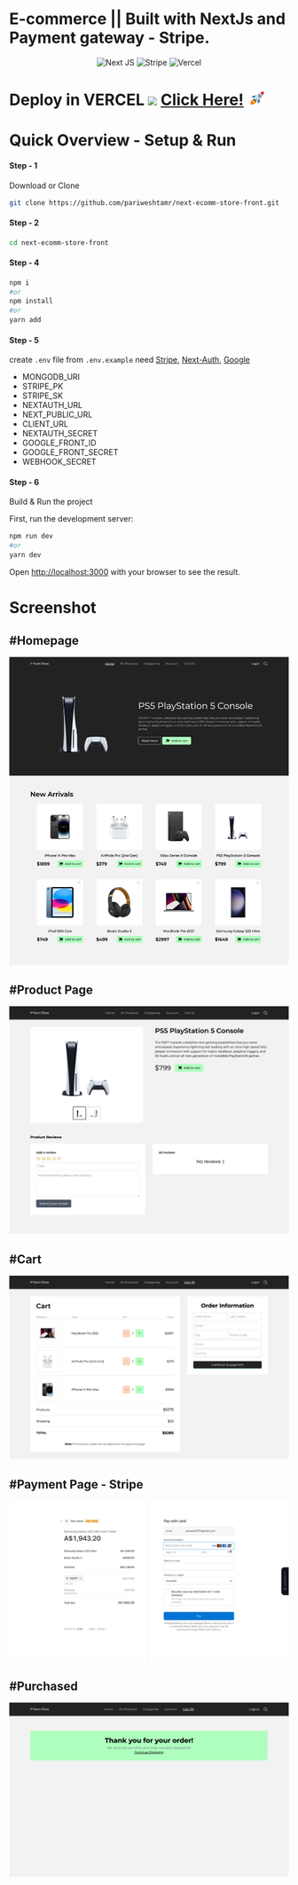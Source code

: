 # E-commerce || Built with NextJs and Payment gateway - Stripe.

<div align="center">
  
  ![Next JS](https://img.shields.io/badge/Next-black?style=for-the-badge&logo=next.js&logoColor=white)&nbsp;![Stripe](https://img.shields.io/badge/Stripe-626CD9?style=for-the-badge&logo=Stripe&logoColor=white)&nbsp;![Vercel](https://img.shields.io/badge/Vercel-000000?style=for-the-badge&logo=vercel&logoColor=white)

</div>

# Deploy in **VERCEL** ![](https://img.shields.io/badge/Build-Passed-brightgreen) <a href="https://next-ecomm-store-front.vercel.app/" target="_blank" target="_blank" title="E-commerce shop" >Click Here!</a> <img src="readme_asset/rocket-joypixels.gif" width="auto" height="30">

# Quick Overview - Setup & Run

#### Step - 1

Download or Clone

```sh
git clone https://github.com/pariweshtamr/next-ecomm-store-front.git
```

#### Step - 2

```bash
cd next-ecomm-store-front
```

#### Step - 4

```bash
npm i
#or
npm install
#or
yarn add
```

#### Step - 5

create `.env` file from `.env.example` need [Stripe](https://stripe.com/), [Next-Auth](<[https://www.sanity.io/](https://next-auth.js.org/)>), [Google](https://console.cloud.google.com/)

- MONGODB_URI
- STRIPE_PK
- STRIPE_SK
- NEXTAUTH_URL
- NEXT_PUBLIC_URL
- CLIENT_URL
- NEXTAUTH_SECRET
- GOOGLE_FRONT_ID
- GOOGLE_FRONT_SECRET
- WEBHOOK_SECRET

#### Step - 6

Build & Run the project

First, run the development server:

```bash
npm run dev
#or
yarn dev
```

Open [http://localhost:3000](http://localhost:3000) with your browser to see the result.

# Screenshot

## #Homepage

<img src="readme_asset/1.png">

## #Product Page

<img src="readme_asset/2.png">

## #Cart

<img src="readme_asset/5.png">

## #Payment Page - Stripe

<img src="readme_asset/8.png">

## #Purchased

<img src="readme_asset/9.png">
